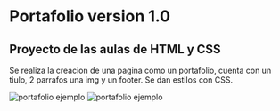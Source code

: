 # Portafolio version 1.0

## Proyecto de las aulas de HTML y CSS

Se realiza la creacion de una pagina como un portafolio, cuenta con un tiulo, 2 parrafos una img
y un footer.
Se dan estilos con CSS.

![portafolio ejemplo](../../assests/Screenshot%20(390).png)
![portafolio ejemplo](https://github.com/KarlaV30/AluraG8/blob/main/portafolio/assests/Screenshot%20(390).png?raw=true)





